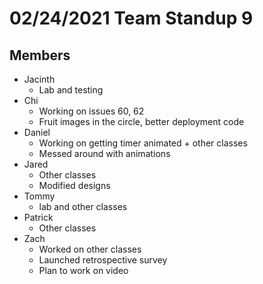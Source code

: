 # 02/24/2021 Team Standup 9

## Members
* Jacinth
    * Lab and testing
* Chi
    * Working on issues 60, 62
    * Fruit images in the circle, better deployment code
* Daniel
    * Working on getting timer animated + other classes
    * Messed around with animations
* Jared
    * Other classes
    * Modified designs
* Tommy
    * lab and other classes
* Patrick
    * Other classes
* Zach
    * Worked on other classes
    * Launched retrospective survey
    * Plan to work on video
